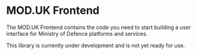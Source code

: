 # MOD.UK Frontend

The MOD.UK Frontend contains the code you need to start building a user
interface for Ministry of Defence platforms and services.

This library is currently under development and is not yet ready for use.
